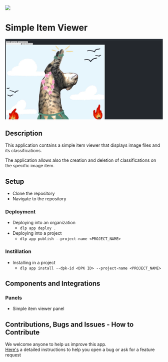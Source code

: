 <p align="left">
  <img align="center" height="40mm" src="https://mk0dataloop4fni44fjg.kinstacdn.com/wp-content/uploads/2020/03/logo.svg">
</p>

# Simple Item Viewer

![Item Viewer Example](/docs/assets/viewer-demo.png)

## Description

This application contains a simple item viewer that displays image files and its classifications.

The application allows also the creation and deletion of classifications on the specific image item.

## Setup

- Clone the repository
- Navigate to the repository

### Deployment

- Deploying into an organization
  - `dlp app deploy .`
- Deploying into a project
  - `dlp app publish --project-name <PROJECT_NAME>`

### Instillation

- Installing in a project
  - `dlp app install --dpk-id <DPK ID> --project-name <PROJECT_NAME>`

## Components and Integrations

### Panels

- Simple item viewer panel

## Contributions, Bugs and Issues - How to Contribute

We welcome anyone to help us improve this app.  
[Here's](CONTRIBUTING.md) a detailed instructions to help you open a bug or ask for a feature request
